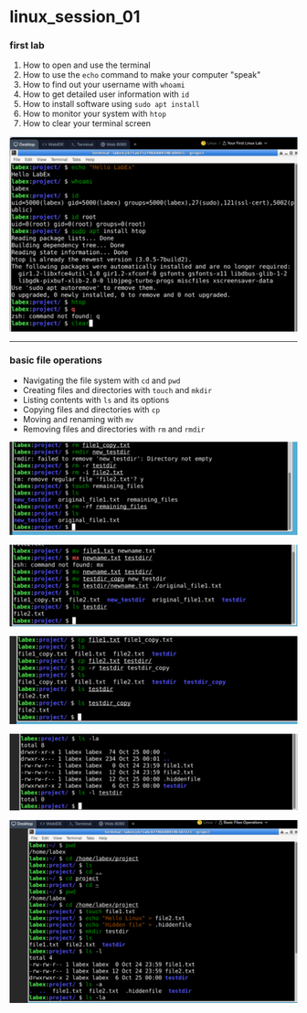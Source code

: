 # linux_session_01

### **first lab**

1. How to open and use the terminal
2. How to use the `echo` command to make your computer "speak"
3. How to find out your username with `whoami`
4. How to get detailed user information with `id`
5. How to install software using `sudo apt install`
6. How to monitor your system with `htop`
7. How to clear your terminal screen

![Ekran görüntüsü 2024-10-24 174053.png](Ekran_grnts_2024-10-24_174053.png)

---


### **basic file operations**

- Navigating the file system with `cd` and `pwd`
- Creating files and directories with `touch` and `mkdir`
- Listing contents with `ls` and its options
- Copying files and directories with `cp`
- Moving and renaming with `mv`
- Removing files and directories with `rm` and `rmdir`

![Ekran görüntüsü 2024-10-24 181443.png](Ekran_grnts_2024-10-24_181443.png)

![Ekran görüntüsü 2024-10-24 181047.png](Ekran_grnts_2024-10-24_181047.png)

![Ekran görüntüsü 2024-10-24 180703.png](Ekran_grnts_2024-10-24_180703.png)

![Ekran görüntüsü 2024-10-24 180312.png](Ekran_grnts_2024-10-24_180312.png)

![Ekran görüntüsü 2024-10-24 180245.png](Ekran_grnts_2024-10-24_180245.png)
